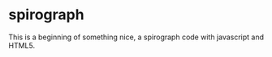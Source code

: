 spirograph
==========

This is a beginning of something nice, a spirograph code with javascript and HTML5.
